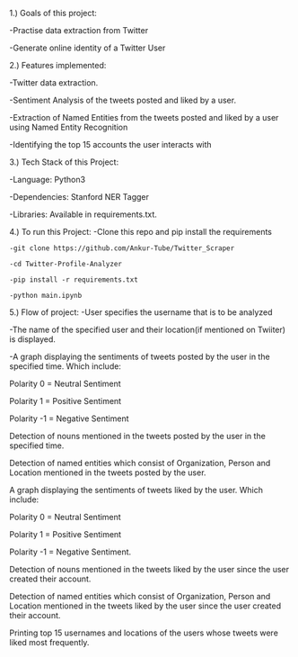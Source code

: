 1.) Goals of this project:

-Practise data extraction from Twitter

-Generate online identity of a Twitter User

2.) Features implemented:

-Twitter data extraction.

-Sentiment Analysis of the tweets posted and liked by a user.

-Extraction of Named Entities from the tweets posted and liked by a user using Named Entity Recognition

-Identifying the top 15 accounts the user interacts with

3.) Tech Stack of this Project:

-Language: Python3

-Dependencies: Stanford NER Tagger

-Libraries: Available in requirements.txt.

4.) To run this Project:
-Clone this repo and pip install the requirements

    -git clone https://github.com/Ankur-Tube/Twitter_Scraper

    -cd Twitter-Profile-Analyzer

    -pip install -r requirements.txt

    -python main.ipynb

5.) Flow of project:
-User specifies the username that is to be analyzed

-The name of the specified user and their location(if mentioned on Twiiter) is displayed.

-A graph displaying the sentiments of tweets posted by the user in the specified time. Which include:

Polarity 0 = Neutral Sentiment

Polarity 1 = Positive Sentiment

Polarity -1 = Negative Sentiment

Detection of nouns mentioned in the tweets posted by the user in the specified time.

Detection of named entities which consist of Organization, Person and Location mentioned in the tweets posted by the user.

A graph displaying the sentiments of tweets liked by the user. Which include:

Polarity 0 = Neutral Sentiment

Polarity 1 = Positive Sentiment

Polarity -1 = Negative Sentiment.

Detection of nouns mentioned in the tweets liked by the user since the user created their account.

Detection of named entities which consist of Organization, Person and Location mentioned in the tweets liked by the user since the user created their account.

Printing top 15 usernames and locations of the users whose tweets were liked most frequently.
